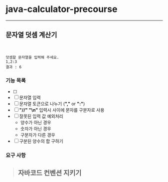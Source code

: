 # java-calculator-precourse 

---
## 문자열 덧셈 계산기
<br>

````
덧셈할 문자열을 입력해 주세요.
1,2:3
결과 : 6
````
###  기능 목록
- [ ] 
- [ ] 문자열 입력 
- [ ] 문자열 토큰으로 나누기 (__","__ or __":"__)
- [ ] __"//"__ __"\n"__ 입력시 사이에 문자를 구분자로 사용
- [ ] 잘못된 입력 값 예외처리
    - 양수가 아닌 경우
    - 숫자가 아닌 경우
    - 구분자가 다른 경우
- [ ] 구분된 양수의 합 구하기

### 요구 사항
> 자바코드 컨벤션 지키기 <br>
> - 




  
  


